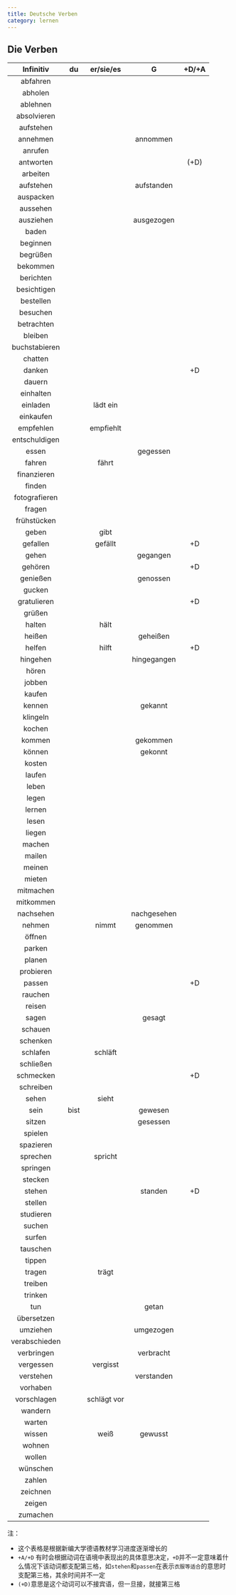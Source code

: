 ```yaml
---
title: Deutsche Verben
category: lernen
---
```


## Die Verben

|Infinitiv|du|er/sie/es|G|+D/+A|
|:-:|:-:|:-:|:-:|:-:|
|abfahren|||||
|abholen|||||
|ablehnen|||||
|absolvieren|||||
|aufstehen|||||
|annehmen|||annommen||
|anrufen|||||
|antworten||||(+D)|
|arbeiten|||||
|aufstehen|||aufstanden||
|auspacken|||||
|aussehen|||||
|ausziehen|||ausgezogen||
|baden|||||
|beginnen|||||
|begrüßen|||||
|bekommen|||||
|berichten|||||
|besichtigen|||||
|bestellen|||||
|besuchen|||||
|betrachten|||||
|bleiben|||||
|buchstabieren|||||
|chatten|||||
|danken||||+D|
|dauern|||||
|einhalten|||||
|einladen||lädt ein|||
|einkaufen|||||
|empfehlen||empfiehlt|||
|entschuldigen|||||
|essen|||gegessen||
|fahren||fährt|||
|finanzieren|||||
|finden|||||
|fotografieren|||||
|fragen|||||
|frühstücken|||||
|geben||gibt|||
|gefallen||gefällt||+D|
|gehen|||gegangen||
|gehören||||+D|
|genießen|||genossen||
|gucken|||||
|gratulieren||||+D|
|grüßen|||||
|halten||hält|||
|heißen|||geheißen||
|helfen||hilft||+D|
|hingehen|||hingegangen||
|hören|||||
|jobben|||||
|kaufen|||||
|kennen|||gekannt||
|klingeln|||||
|kochen|||||
|kommen|||gekommen||
|können|||gekonnt||
|kosten|||||
|laufen|||||
|leben|||||
|legen|||||
|lernen|||||
|lesen|||||
|liegen|||||
|machen|||||
|mailen|||||
|meinen|||||
|mieten|||||
|mitmachen|||||
|mitkommen|||||
|nachsehen|||nachgesehen||
|nehmen||nimmt|genommen||
|öffnen|||||
|parken|||||
|planen|||||
|probieren|||||
|passen||||+D|
|rauchen|||||
|reisen|||||
|sagen|||gesagt||
|schauen|||||
|schenken|||||
|schlafen||schläft|||
|schließen|||||
|schmecken||||+D|
|schreiben|||||
|sehen||sieht|||
|sein|bist||gewesen||
|sitzen|||gesessen||
|spielen|||||
|spazieren|||||
|sprechen||spricht|||
|springen|||||
|stecken|||||
|stehen|||standen|+D|
|stellen|||||
|studieren|||||
|suchen|||||
|surfen|||||
|tauschen|||||
|tippen|||||
|tragen||trägt|||
|treiben|||||
|trinken|||||
|tun|||getan||
|übersetzen|||||
|umziehen|||umgezogen||
|verabschieden|||||
|verbringen|||verbracht||
|vergessen||vergisst|||
|verstehen|||verstanden||
|vorhaben|||||
|vorschlagen||schlägt vor|||
|wandern|||||
|warten|||||
|wissen||weiß|gewusst||
|wohnen|||||
|wollen|||||
|wünschen|||||
|zahlen|||||
|zeichnen|||||
|zeigen|||||
|zumachen|||||

注：

- 这个表格是根据新编大学德语教材学习进度逐渐增长的
- `+A/+D` 有时会根据动词在语境中表现出的具体意思决定，`+D`并不一定意味着什么情况下该动词都支配第三格，如`stehen`和`passen`在表示`衣服等适合`的意思时支配第三格，其余时间并不一定
- `(+D)`意思是这个动词可以不接宾语，但一旦接，就接第三格